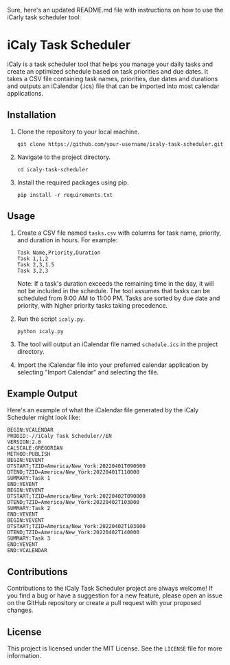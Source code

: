 Sure, here's an updated README.md file with instructions on how to use the iCarly task scheduler tool:

# iCaly Task Scheduler

iCaly is a task scheduler tool that helps you manage your daily tasks and create an optimized schedule based on task priorities and due dates. It takes a CSV file containing task names, priorities, due dates and durations and outputs an iCalendar (.ics) file that can be imported into most calendar applications.

## Installation

1. Clone the repository to your local machine.
   ```
   git clone https://github.com/your-username/icaly-task-scheduler.git
   ```
2. Navigate to the project directory.
   ```
   cd icaly-task-scheduler
   ```
3. Install the required packages using pip.
   ```
   pip install -r requirements.txt
   ```

## Usage

1. Create a CSV file named `tasks.csv` with columns for task name, priority, and duration in hours. For example:

   ```
   Task Name,Priority,Duration
   Task 1,1,2
   Task 2,3,1.5
   Task 3,2,3
   ```

   Note: If a task's duration exceeds the remaining time in the day, it will not be included in the schedule. The tool assumes that tasks can be scheduled from 9:00 AM to 11:00 PM. Tasks are sorted by due date and priority, with higher priority tasks taking precedence.

2. Run the script `icaly.py`.
   ```
   python icaly.py
   ```
3. The tool will output an iCalendar file named `schedule.ics` in the project directory.
4. Import the iCalendar file into your preferred calendar application by selecting "Import Calendar" and selecting the file.

## Example Output

Here's an example of what the iCalendar file generated by the iCaly Scheduler might look like:

```
BEGIN:VCALENDAR
PRODID:-//iCaly Task Scheduler//EN
VERSION:2.0
CALSCALE:GREGORIAN
METHOD:PUBLISH
BEGIN:VEVENT
DTSTART;TZID=America/New_York:20220401T090000
DTEND;TZID=America/New_York:20220401T110000
SUMMARY:Task 1
END:VEVENT
BEGIN:VEVENT
DTSTART;TZID=America/New_York:20220402T090000
DTEND;TZID=America/New_York:20220402T103000
SUMMARY:Task 2
END:VEVENT
BEGIN:VEVENT
DTSTART;TZID=America/New_York:20220402T103000
DTEND;TZID=America/New_York:20220402T140000
SUMMARY:Task 3
END:VEVENT
END:VCALENDAR
```

## Contributions

Contributions to the iCaly Task Scheduler project are always welcome! If you find a bug or have a suggestion for a new feature, please open an issue on the GitHub repository or create a pull request with your proposed changes.

## License

This project is licensed under the MIT License. See the `LICENSE` file for more information.
